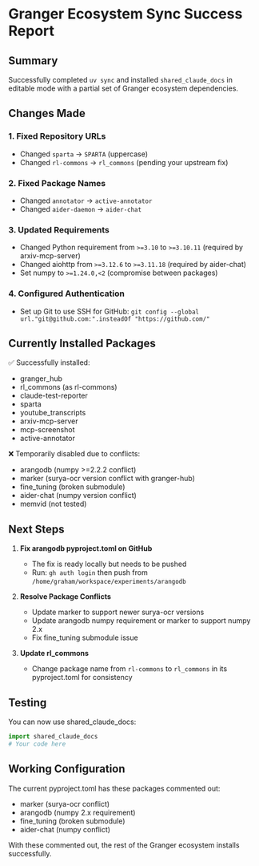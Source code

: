 # Granger Ecosystem Sync Success Report

## Summary

Successfully completed `uv sync` and installed `shared_claude_docs` in editable mode with a partial set of Granger ecosystem dependencies.

## Changes Made

### 1. Fixed Repository URLs
- Changed `sparta` → `SPARTA` (uppercase)
- Changed `rl-commons` → `rl_commons` (pending your upstream fix)

### 2. Fixed Package Names
- Changed `annotator` → `active-annotator`
- Changed `aider-daemon` → `aider-chat`

### 3. Updated Requirements
- Changed Python requirement from `>=3.10` to `>=3.10.11` (required by arxiv-mcp-server)
- Changed aiohttp from `>=3.12.6` to `>=3.11.18` (required by aider-chat)
- Set numpy to `>=1.24.0,<2` (compromise between packages)

### 4. Configured Authentication
- Set up Git to use SSH for GitHub: `git config --global url."git@github.com:".insteadOf "https://github.com/"`

## Currently Installed Packages

✅ Successfully installed:
- granger_hub
- rl_commons (as rl-commons)
- claude-test-reporter
- sparta
- youtube_transcripts
- arxiv-mcp-server
- mcp-screenshot
- active-annotator

❌ Temporarily disabled due to conflicts:
- arangodb (numpy >=2.2.2 conflict)
- marker (surya-ocr version conflict with granger-hub)
- fine_tuning (broken submodule)
- aider-chat (numpy version conflict)
- memvid (not tested)

## Next Steps

1. **Fix arangodb pyproject.toml on GitHub**
   - The fix is ready locally but needs to be pushed
   - Run: `gh auth login` then push from `/home/graham/workspace/experiments/arangodb`

2. **Resolve Package Conflicts**
   - Update marker to support newer surya-ocr versions
   - Update arangodb numpy requirement or marker to support numpy 2.x
   - Fix fine_tuning submodule issue

3. **Update rl_commons**
   - Change package name from `rl-commons` to `rl_commons` in its pyproject.toml for consistency

## Testing

You can now use shared_claude_docs:
```python
import shared_claude_docs
# Your code here
```

## Working Configuration

The current pyproject.toml has these packages commented out:
- marker (surya-ocr conflict)
- arangodb (numpy 2.x requirement)
- fine_tuning (broken submodule)
- aider-chat (numpy conflict)

With these commented out, the rest of the Granger ecosystem installs successfully.